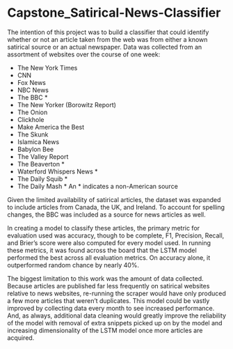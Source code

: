 # Capstone_Satirical-News-Classifier

The intention of this project was to build a classifier that could identify whether or not an article taken from the web was from either a known satirical source or an actual newspaper. Data was collected from an assortment of websites over the course of one week:
- The New York Times
- CNN
- Fox News
- NBC News
- The BBC *
- The New Yorker (Borowitz Report)
- The Onion
- Clickhole
- Make America the Best
- The Skunk
- Islamica News
- Babylon Bee
- The Valley Report
- The Beaverton *
- Waterford Whispers News *
- The Daily Squib *
- The Daily Mash *
An * indicates a non-American source

Given the limited availability of satirical articles, the dataset was expanded to include articles from Canada, the UK, and Ireland. To account for spelling changes, the BBC was included as a source for news articles as well.

In creating a model to classify these articles, the primary metric for evaluation used was accuracy, though to be complete, F1, Precision, Recall, and Brier’s score were also computed for every model used. In running these metrics, it was found across the board that the LSTM model performed the best across all evaluation metrics. On accuracy alone, it outperformed random chance by nearly 40%.

The biggest limitation to this work was the amount of data collected. Because articles are published far less frequently on satirical websites relative to news websites, re-running the scraper would have only produced a few more articles that weren’t duplicates. This model could be vastly improved by collecting data every month to see increased performance. And, as always, additional data cleaning would greatly improve the reliability of the model with removal of extra snippets picked up on by the model and increasing dimensionality of the LSTM model once more articles are acquired.